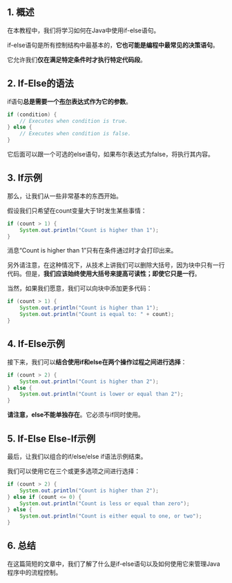 ## 1. 概述

在本教程中，我们将学习如何在Java中使用if-else语句。

if-else语句是所有控制结构中最基本的，**它也可能是编程中最常见的决策语句**。

它允许我们**仅在满足特定条件时才执行特定代码段**。

## 2. If-Else的语法

if语句**总是需要一个[布尔](https://www.baeldung.com/java-primitives)表达式作为它的参数**。

```java
if (condition) {
    // Executes when condition is true.
} else {
    // Executes when condition is false.
}
```

它后面可以跟一个可选的else语句，如果布尔表达式为false，将执行其内容。

## 3. If示例

那么，让我们从一些非常基本的东西开始。

假设我们只希望在count变量大于1时发生某些事情：

```java
if (count > 1) {
    System.out.println("Count is higher than 1");
}
```

消息“Count is higher than 1”只有在条件通过时才会打印出来。

另外请注意，在这种情况下，从技术上讲我们可以删除大括号，因为块中只有一行代码。但是，**我们应该始终使用大括号来提高可读性；即使它只是一行**。

当然，如果我们愿意，我们可以向块中添加更多代码：

```java
if (count > 1) {
    System.out.println("Count is higher than 1");
    System.out.println("Count is equal to: " + count);
}
```

## 4. If-Else示例 

接下来，我们可以**结合使用if和else在两个操作过程之间进行选择**：

```java
if (count > 2) {
    System.out.println("Count is higher than 2");
} else {
    System.out.println("Count is lower or equal than 2");
}
```

**请注意，else不能单独存在**。它必须与if同时使用。

## 5. If-Else Else-If示例

最后，让我们以组合的if/else/else if语法示例结束。

我们可以使用它在三个或更多选项之间进行选择：

```java
if (count > 2) {
    System.out.println("Count is higher than 2");
} else if (count <= 0) {
    System.out.println("Count is less or equal than zero");
} else {
    System.out.println("Count is either equal to one, or two");
}
```

## 6. 总结

在这篇简短的文章中，我们了解了什么是if-else语句以及如何使用它来管理Java程序中的流程控制。